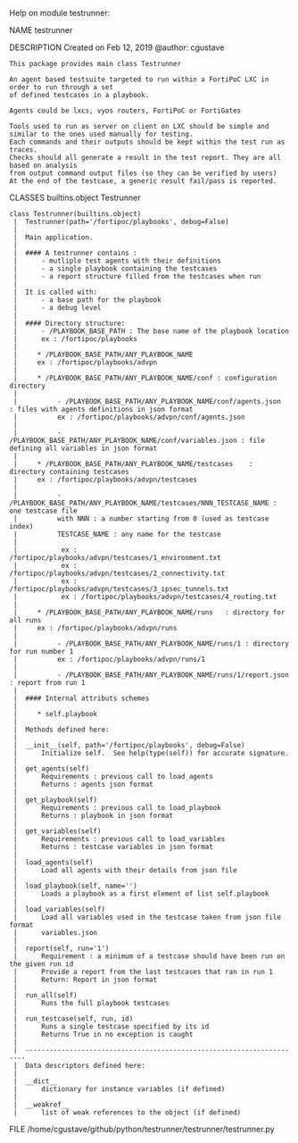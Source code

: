 Help on module testrunner:

NAME
    testrunner

DESCRIPTION
    Created on Feb 12, 2019
    @author: cgustave
    
    This package provides main class Testrunner
    
    An agent based testsuite targeted to run within a FortiPoC LXC in order to run through a set 
    of defined testcases in a playbook.
    
    Agents could be lxcs, vyos routers, FortiPoC or FortiGates
    
    Tools used to run as server on client on LXC should be simple and similar to the ones used manually for testing.
    Each commands and their outputs should be kept within the test run as traces.
    Checks should all generate a result in the test report. They are all based on analysis 
    from output command output files (so they can be verified by users)
    At the end of the testcase, a generic result fail/pass is reported.

CLASSES
    builtins.object
        Testrunner
    
    class Testrunner(builtins.object)
     |  Testrunner(path='/fortipoc/playbooks', debug=False)
     |  
     |  Main application. 
     |  
     |  #### A testrunner contains :
     |      - mutliple test agents with their definitions
     |      - a single playbook containing the testcases
     |      - a report structure filled from the testcases when run
     |  
     |  It is called with:
     |      - a base path for the playbook
     |      - a debug level  
     |  
     |  #### Directory structure:
     |      - /PLAYBOOK_BASE_PATH : The base name of the playbook location
     |      ex : /fortipoc/playbooks
     |  
     |     * /PLAYBOOK_BASE_PATH/ANY_PLAYBOOK_NAME
     |     ex : /fortipoc/playbooks/advpn
     |  
     |     * /PLAYBOOK_BASE_PATH/ANY_PLAYBOOK_NAME/conf : configuration directory
     |  
     |          - /PLAYBOOK_BASE_PATH/ANY_PLAYBOOK_NAME/conf/agents.json  : files with agents definitions in json format
     |          ex : /fortipoc/playbooks/advpn/conf/agents.json
     |  
     |          - /PLAYBOOK_BASE_PATH/ANY_PLAYBOOK_NAME/conf/variables.json : file defining all variables in json format 
     |  
     |     * /PLAYBOOK_BASE_PATH/ANY_PLAYBOOK_NAME/testcases    : directory containing testcases
     |     ex : /fortipoc/playbooks/advpn/testcases
     |  
     |          - /PLAYBOOK_BASE_PATH/ANY_PLAYBOOK_NAME/testcases/NNN_TESTCASE_NAME : one testcase file
     |          with NNN : a number starting from 0 (used as testcase index)
     |          TESTCASE_NAME : any name for the testcase
     |  
     |           ex : /fortipoc/playbooks/advpn/testcases/1_environment.txt
     |           ex : /fortipoc/playbooks/advpn/testcases/2_connectivity.txt
     |           ex : /fortipoc/playbooks/advpn/testcases/3_ipsec_tunnels.txt
     |           ex : /fortipoc/playbooks/advpn/testcases/4_routing.txt
     |  
     |     * /PLAYBOOK_BASE_PATH/ANY_PLAYBOOK_NAME/runs   : directory for all runs
     |     ex : /fortipoc/playbooks/advpn/runs
     |  
     |          - /PLAYBOOK_BASE_PATH/ANY_PLAYBOOK_NAME/runs/1 : directory for run number 1 
     |          ex : /fortipoc/playbooks/advpn/runs/1
     |  
     |          - /PLAYBOOK_BASE_PATH/ANY_PLAYBOOK_NAME/runs/1/report.json : report from run 1
     |  
     |  #### Internal attributs schemes
     |  
     |     * self.playbook
     |  
     |  Methods defined here:
     |  
     |  __init__(self, path='/fortipoc/playbooks', debug=False)
     |      Initialize self.  See help(type(self)) for accurate signature.
     |  
     |  get_agents(self)
     |      Requirements : previous call to load_agents
     |      Returns : agents json format
     |  
     |  get_playbook(self)
     |      Requirements : previous call to load_playbook
     |      Returns : playbook in json format
     |  
     |  get_variables(self)
     |      Requirements : previous call to load_variables
     |      Returns : testcase variables in json format
     |  
     |  load_agents(self)
     |      Load all agents with their details from json file
     |  
     |  load_playbook(self, name='')
     |      Loads a playbook as a first element of list self.playbook
     |  
     |  load_variables(self)
     |      Load all variables used in the testcase taken from json file format
     |      variables.json
     |  
     |  report(self, run='1')
     |      Requirement : a minimum of a testcase should have been run on the given run id
     |      Provide a report from the last testcases that ran in run 1
     |      Return: Report in json format
     |  
     |  run_all(self)
     |      Runs the full playbook testcases
     |  
     |  run_testcase(self, run, id)
     |      Runs a single testcase specified by its id
     |      Returns True in no exception is caught
     |  
     |  ----------------------------------------------------------------------
     |  Data descriptors defined here:
     |  
     |  __dict__
     |      dictionary for instance variables (if defined)
     |  
     |  __weakref__
     |      list of weak references to the object (if defined)

FILE
    /home/cgustave/github/python/testrunner/testrunner/testrunner.py


